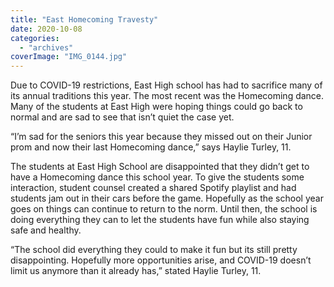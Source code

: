 ```yaml
---
title: "East Homecoming Travesty"
date: 2020-10-08
categories: 
  - "archives"
coverImage: "IMG_0144.jpg"
---
```


Due to COVID-19 restrictions, East High school has had to sacrifice many of its annual traditions this year. The most recent was the Homecoming dance. Many of the students at East High were hoping things could go back to normal and are sad to see that isn’t quiet the case yet.

“I’m sad for the seniors this year because they missed out on their Junior prom and now their last Homecoming dance,” says Haylie Turley, 11.

The students at East High School are disappointed that they didn’t get to have a Homecoming dance this school year. To give the students some interaction, student counsel created a shared Spotify playlist and had students jam out in their cars before the game. Hopefully as the school year goes on things can continue to return to the norm. Until then, the school is doing everything they can to let the students have fun while also staying safe and healthy.

“The school did everything they could to make it fun but its still pretty disappointing. Hopefully more opportunities arise, and COVID-19 doesn’t limit us anymore than it already has,” stated Haylie Turley, 11.
